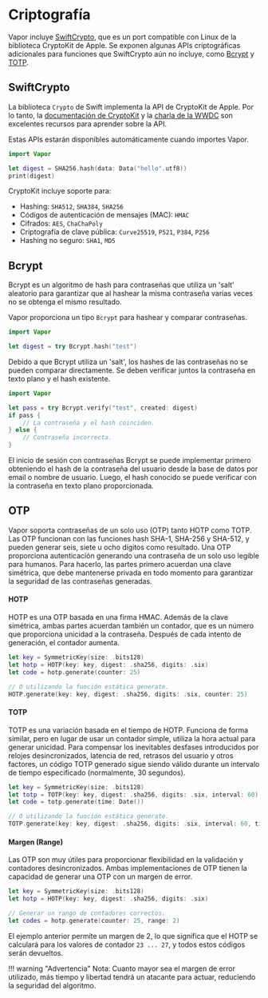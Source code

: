 # Criptografía

Vapor incluye [SwiftCrypto](https://github.com/apple/swift-crypto/), que es un port compatible con Linux de la biblioteca CryptoKit de Apple. Se exponen algunas APIs criptográficas adicionales para funciones que SwiftCrypto aún no incluye, como [Bcrypt](https://en.wikipedia.org/wiki/Bcrypt) y [TOTP](https://es.wikipedia.org/wiki/Algoritmo_de_contraseña_de_un_solo_uso_basada_en_el_tiempo).

## SwiftCrypto

La biblioteca `Crypto` de Swift implementa la API de CryptoKit de Apple. Por lo tanto, la [documentación de CryptoKit](https://developer.apple.com/documentation/cryptokit) y la [charla de la WWDC](https://developer.apple.com/videos/play/wwdc2019/709) son excelentes recursos para aprender sobre la API.

Estas APIs estarán disponibles automáticamente cuando importes Vapor. 

```swift
import Vapor

let digest = SHA256.hash(data: Data("hello".utf8))
print(digest)
```

CryptoKit incluye soporte para:

- Hashing: `SHA512`, `SHA384`, `SHA256`
- Códigos de autenticación de mensajes (MAC): `HMAC`
- Cifrados: `AES`, `ChaChaPoly`
- Criptografía de clave pública: `Curve25519`, `P521`, `P384`, `P256`
- Hashing no seguro: `SHA1`, `MD5`

## Bcrypt

Bcrypt es un algoritmo de hash para contraseñas que utiliza un 'salt' aleatorio para garantizar que al hashear la misma contraseña varias veces no se obtenga el mismo resultado.

Vapor proporciona un tipo `Bcrypt` para hashear y comparar contraseñas.

```swift
import Vapor

let digest = try Bcrypt.hash("test")
```

Debido a que Bcrypt utiliza un 'salt', los hashes de las contraseñas no se pueden comparar directamente. Se deben verificar juntos la contraseña en texto plano y el hash existente.

```swift
import Vapor

let pass = try Bcrypt.verify("test", created: digest)
if pass {
	// La contraseña y el hash coinciden.
} else {
	// Contraseña incorrecta.
}
```

El inicio de sesión con contraseñas Bcrypt se puede implementar primero obteniendo el hash de la contraseña del usuario desde la base de datos por email o nombre de usuario. Luego, el hash conocido se puede verificar con la contraseña en texto plano proporcionada.

## OTP

Vapor soporta contraseñas de un solo uso (OTP) tanto HOTP como TOTP. Las OTP funcionan con las funciones hash SHA-1, SHA-256 y SHA-512, y pueden generar seis, siete u ocho dígitos como resultado. Una OTP proporciona autenticación generando una contraseña de un solo uso legible para humanos. Para hacerlo, las partes primero acuerdan una clave simétrica, que debe mantenerse privada en todo momento para garantizar la seguridad de las contraseñas generadas.

#### HOTP

HOTP es una OTP basada en una firma HMAC. Además de la clave simétrica, ambas partes acuerdan también un contador, que es un número que proporciona unicidad a la contraseña. Después de cada intento de generación, el contador aumenta.

```swift
let key = SymmetricKey(size: .bits128)
let hotp = HOTP(key: key, digest: .sha256, digits: .six)
let code = hotp.generate(counter: 25)

// O utilizando la función estática generate.
HOTP.generate(key: key, digest: .sha256, digits: .six, counter: 25)
```

#### TOTP


TOTP es una variación basada en el tiempo de HOTP. Funciona de forma similar, pero en lugar de usar un contador simple, utiliza la hora actual para generar unicidad. Para compensar los inevitables desfases introducidos por relojes desincronizados, latencia de red, retrasos del usuario y otros factores, un código TOTP generado sigue siendo válido durante un intervalo de tiempo especificado (normalmente, 30 segundos).

```swift
let key = SymmetricKey(size: .bits128)
let totp = TOTP(key: key, digest: .sha256, digits: .six, interval: 60)
let code = totp.generate(time: Date())

// O utilizando la función estática generate.
TOTP.generate(key: key, digest: .sha256, digits: .six, interval: 60, time: Date())
```

#### Margen (Range)

Las OTP son muy útiles para proporcionar flexibilidad en la validación y contadores desincronizados. Ambas implementaciones de OTP tienen la capacidad de generar una OTP con un margen de error.

```swift
let key = SymmetricKey(size: .bits128)
let hotp = HOTP(key: key, digest: .sha256, digits: .six)

// Generar un rango de contadores correctos.
let codes = hotp.generate(counter: 25, range: 2)
```

El ejemplo anterior permite un margen de 2, lo que significa que el HOTP se calculará para los valores de contador `23 ... 27`, y todos estos códigos serán devueltos.

!!! warning "Advertencia"
    Nota: Cuanto mayor sea el margen de error utilizado, más tiempo y libertad tendrá un atacante para actuar, reduciendo la seguridad del algoritmo.
